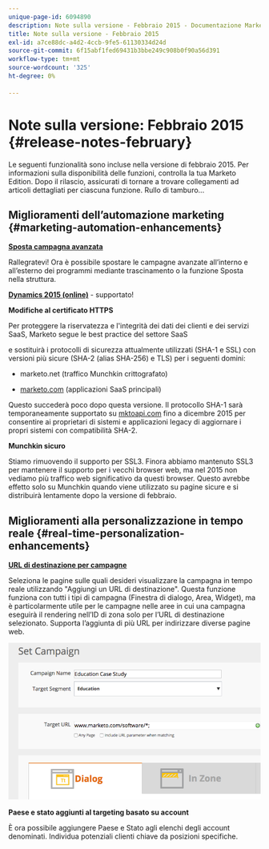 ```yaml
---
unique-page-id: 6094890
description: Note sulla versione - Febbraio 2015 - Documentazione Marketo - Documentazione del prodotto
title: Note sulla versione - Febbraio 2015
exl-id: a7ce88dc-a4d2-4ccb-9fe5-61130334d24d
source-git-commit: 6f15abf1fed69431b3bbe249c908b0f90a56d391
workflow-type: tm+mt
source-wordcount: '325'
ht-degree: 0%

---
```


# Note sulla versione: Febbraio 2015 {#release-notes-february}

Le seguenti funzionalità sono incluse nella versione di febbraio 2015. Per informazioni sulla disponibilità delle funzioni, controlla la tua Marketo Edition. Dopo il rilascio, assicurati di tornare a trovare collegamenti ad articoli dettagliati per ciascuna funzione. Rullo di tamburo...

## Miglioramenti dell’automazione marketing {#marketing-automation-enhancements}

**[Sposta campagna avanzata](/help/marketo/product-docs/core-marketo-concepts/smart-campaigns/using-smart-campaigns/move-a-smart-campaign.md)**

Rallegratevi! Ora è possibile spostare le campagne avanzate all’interno e all’esterno dei programmi mediante trascinamento o la funzione Sposta nella struttura.

**[Dynamics 2015 (online)](https://docs.marketo.com/display/docs/microsoft+dynamics+2013+on-premises)** - supportato!

**Modifiche al certificato HTTPS**

Per proteggere la riservatezza e l&#39;integrità dei dati dei clienti e dei servizi SaaS, Marketo segue le best practice del settore SaaS

e sostituirà i protocolli di sicurezza attualmente utilizzati (SHA-1 e SSL) con versioni più sicure (SHA-2 (alias SHA-256) e TLS) per i seguenti domini:

* marketo.net (traffico Munchkin crittografato)

* [marketo.com](https://marketo.com) (applicazioni SaaS principali)

Questo succederà poco dopo questa versione. Il protocollo SHA-1 sarà temporaneamente supportato su [mktoapi.com](https://mktoapi.com) fino a dicembre 2015 per consentire ai proprietari di sistemi e applicazioni legacy di aggiornare i propri sistemi con compatibilità SHA-2.

**Munchkin sicuro**

Stiamo rimuovendo il supporto per SSL3. Finora abbiamo mantenuto SSL3 per mantenere il supporto per i vecchi browser web, ma nel 2015 non vediamo più traffico web significativo da questi browser. Questo avrebbe effetto solo su Munchkin quando viene utilizzato su pagine sicure e si distribuirà lentamente dopo la versione di febbraio.

## Miglioramenti alla personalizzazione in tempo reale {#real-time-personalization-enhancements}

**[URL di destinazione per campagne](/help/marketo/product-docs/web-personalization/working-with-web-campaigns/adding-a-target-url-to-a-web-campaign.md)**

Seleziona le pagine sulle quali desideri visualizzare la campagna in tempo reale utilizzando &quot;Aggiungi un URL di destinazione&quot;. Questa funzione funziona con tutti i tipi di campagna (Finestra di dialogo, Area, Widget), ma è particolarmente utile per le campagne nelle aree in cui una campagna eseguirà il rendering nell’ID di zona solo per l’URL di destinazione selezionato. Supporta l’aggiunta di più URL per indirizzare diverse pagine web.

![](assets/image2015-2-19-11-3a0-3a30.png)

**Paese e stato aggiunti al targeting basato su account**

È ora possibile aggiungere Paese e Stato agli elenchi degli account denominati. Individua potenziali clienti chiave da posizioni specifiche.
